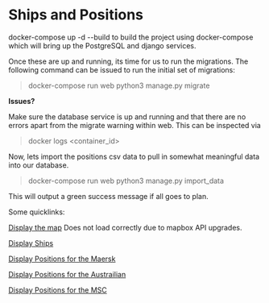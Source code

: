 # Ships and Positions

docker-compose up -d --build to build the project using docker-compose which will bring up the PostgreSQL and django services.

Once these are up and running, its time for us to run the migrations. The following command can be issued to run the initial set of migrations:

> docker-compose run web python3 manage.py migrate

**Issues?**

Make sure the database service is up and running and that there are no errors apart from the migrate warning within web. This can be inspected via

> docker logs <container_id>

Now, lets import the positions csv data to pull in somewhat meaningful data into our database.

> docker-compose run web python3 manage.py import_data

This will output a green success message if all goes to plan.

Some quicklinks:

[Display the map](http://127.0.0.1:8000/map) Does not load correctly due to mapbox API upgrades.

[Display Ships](http://127.0.0.1:8000/api/ships/)

[Display Positions for the Maersk](http://127.0.0.1:8000/api/positions/9632179/)

[Display Positions for the Austrailian](http://127.0.0.1:8000/api/positions/9247455/)

[Display Positions for the MSC](http://127.0.0.1:8000/api/positions/9595321/)
